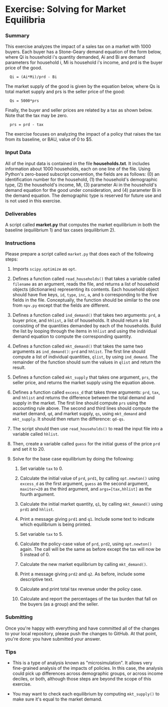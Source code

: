 # Exercise: Solving for Market Equilibria

### Summary

This exercise analyzes the impact of a sales tax on a market with 1000
buyers. Each buyer has a Stone-Geary demand equation of the form below, where
Qi is household i's quantity demanded, Ai and Bi are demand parameters for
household i, Mi is household i's income, and prd is the buyer price of the good.
````
  Qi = (Ai*Mi)/prd - Bi
````
The market supply of the good is given by the equation below, where Qs is
total market supply and prs is the seller price of the good:
````
  Qs = 5000*prs
````
Finally, the buyer and seller prices are related by a tax as shown below.
Note that the tax may be zero.
````
  prs = prd - tax
````
The exercise focuses on analyzing the impact of a policy that raises the
tax from its baseline, or BAU, value of 0 to $5.

### Input Data

All of the input data is contained in the file **households.txt**. It
includes information about 1000 households, each on one line of the
file. Using Python's zero-based subscript convention, the fields are
as follows: (0) an identification number for the household, (1) the
household's demographic type, (2) the household's income, Mi, (3) parameter
Ai in the household's demand equation for the good under consideration,
and (4) parameter Bi in the demand equation. The demographic type is
reserved for future use and is not used in this exercise.

### Deliverables

A script called **market.py** that computes the market equilibrium in both
the baseline (equilibrium 1) and tax cases (equilibrium 2).

### Instructions

Please prepare a script called `market.py` that does each of the following
steps:

1. Imports `scipy.optimize` as `opt`.

1. Defines a function called `read_households()` that takes a variable called
   `filename` as an argument, reads the file, and returns a list of household
   objects (dictionaries) representing its contents. Each household object
   should have five keys, `id`, `type`, `inc`, `a`, and `b` corresponding
   to the five fields in the file. Conceptually, the function should be
   similar to the one from `npv.py` except that the fields are different.

1. Defines a function called `ind_demand()` that takes two arguments:
   `prd`, a buyer price, and `hhlist`, a list of households. It should
   return a list consisting of the quantities demanded by each of the
   households. Build the list by looping through the items in `hhlist`
   and using the individual demand equation to compute the corresponding
   quantity.

1. Defines a function called `mkt_demand()` that takes the same two
   arguments as `ind_demand()`: `prd` and `hhlist`. The first line
   should compute a list of individual quantities, `qlist`, by using
   `ind_demand`. The remainder of the function should sum the values
   in `qlist` and return the result.

1. Defines a function called `mkt_supply` that takes one argument, `prs`,
   the seller price, and returns the market supply using the equation above.

1. Defines a function called `excess_d` that takes three arguments: `prd`,
   `tax`, and `hhlist` and returns the difference between the total demand
   and supply in the market. The first line should compute `prs` using the
   accounting rule above. The second and third lines should compute the market
   demand, `qd`, and market supply, `qs`, using `mkt_demand` and `mkt_supply`.
   It should then return the difference: `qd-qs`.

1. The script should then use `read_households()` to read the input file
   into a variable called `hhlist`.

1. Then, create a variable called `guess` for the initial guess of the price
   `prd` and set it to 20.

1. Solve for the base case equilibrium by doing the following:

    1. Set variable `tax` to 0.

    1. Calculate the initial value of `prd`, `prd1`, by calling `opt.newton()`
       using `excess_d` as the first argument, `guess` as the second argument,
       `maxiter=20` as the third argument, and `args=[tax,hhlist]` as the
       fourth argument.

    1. Calculate the initial market quantity, `q1`, by calling `mkt_demand()`
       using `prd1` and `hhlist`.

    1. Print a message giving `prd1` and `q1`. Include some text to indicate
       which equilibrium is being printed.

    1. Set variable `tax` to 5.

    1. Calculate the policy-case value of `prd`, `prd2`, using `opt.newton()`
       again. The call will be the same as before except the tax will now
       be 5 instead of 0.

    1. Calculate the new market equilibrium by calling `mkt_demand()`.

    1. Print a message giving `prd2` and `q2`. As before, include some
       descriptive text.

    1. Calculate and print total tax revenue under the policy case.

    1. Calculate and report the percentages of the tax burden that fall
       on the buyers (as a group) and the seller.

### Submitting

Once you're happy with everything and have committed all of the changes to
your local repository, please push the changes to GitHub. At that point,
you're done: you have submitted your answer.

### Tips

+ This is a type of analysis known as "microsimulation". It allows very
  fine-grained analysis of the impacts of policies. In this case, the
  analysis could pick up differences across demographic groups, or
  across income deciles, or both, although those steps are beyond the
  scope of this exercise.
  
+ You may want to check each equilibrium by computing `mkt_supply()` to make
  sure it's equal to the market demand.
